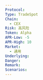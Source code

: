 ```yaml
---
Protocol: 
Type: TradeSpot
Chain:
  - CEX
Risk: 高风险
Token: Alpha
APR-Low: -5
APR-High: 10
Market:
  - 通用
Underlying: 
Danger: 
Remark: 
Scenarios:
---
```


